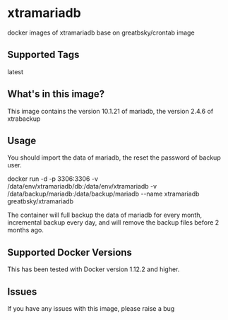 # xtramariadb
docker images of xtramariadb base on greatbsky/crontab image

## Supported Tags
latest

## What's in this image?
This image contains the version 10.1.21 of mariadb, the version 2.4.6 of xtrabackup

## Usage

You should import the data of mariadb, the reset the password of backup user.

docker run -d -p 3306:3306 -v /data/env/xtramariadb/db:/data/env/xtramariadb -v /data/backup/mariadb:/data/backup/mariadb --name xtramariadb greatbsky/xtramariadb

The container will full backup the data of mariadb for every month, incremental backup every day, and will remove the backup files before 2 months ago.

## Supported Docker Versions
This has been tested with Docker version 1.12.2 and higher.

## Issues
If you have any issues with this image, please raise a bug
